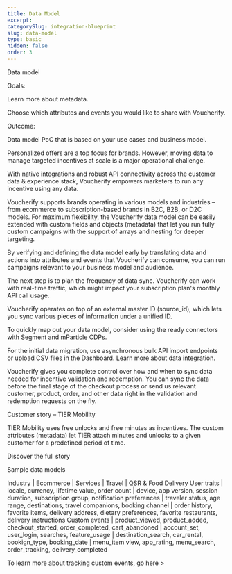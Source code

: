 ```yaml
---
title: Data Model
excerpt:
categorySlug: integration-blueprint
slug: data-model
type: basic
hidden: false
order: 3
---
```


Data model


Goals:  


Learn more about metadata. 


Choose which attributes and events you would like to share with Voucherify.


Outcome:

Data model PoC that is based on your use cases and business model.


Personalized offers are a top focus for brands. However, moving data to manage targeted incentives at scale is a major operational challenge.

With native integrations and robust API connectivity across the customer data & experience stack, Voucherify empowers marketers to run any incentive using any data. 

Voucherify supports brands operating in various models and industries – from ecommerce to subscription-based brands in B2C, B2B, or D2C models. For maximum flexibility, the Voucherify data model can be easily extended with custom fields and objects (metadata) that let you run fully custom campaigns with the support of arrays and nesting for deeper targeting. 

By verifying and defining the data model early by translating data and actions into attributes and events that Voucherify can consume, you can run campaigns relevant to your business model and audience.

The next step is to plan the frequency of data sync. Voucherify can work with real-time traffic, which might impact your subscription plan's monthly API call usage.


Voucherify operates on top of an external master ID (source_id),
which lets you sync various pieces of information under a unified ID. 

To quickly map out your data model, consider using the ready connectors with Segment and mParticle CDPs. 


For the initial data migration, use asynchronous bulk API import endpoints or upload CSV files in the Dashboard. Learn more about data integration.



Voucherify gives you complete control over how and when to sync
data needed for incentive validation and redemption. You can sync the data before the final stage of the checkout process or send us relevant customer, product, order, and other data right in the validation and redemption requests on the fly. 




Customer story – TIER Mobility

TIER Mobility uses free unlocks and free 
minutes as incentives. The custom attributes 
(metadata) let TIER attach minutes and unlocks 
to a given customer for a predefined period of time.



Discover the full story 



Sample data models


Industry | Ecommerce | Services | Travel | QSR & Food Delivery
User traits | locale, currency, lifetime value, order count | device, app version, session duration, subscription group, notification preferences | traveler status, age range, destinations, travel companions, booking channel | order history, favorite items, delivery address, dietary preferences, favorite restaurants, delivery instructions
Custom events | product_viewed, product_added, checkout_started, order_completed, cart_abandoned | account_set, user_login, searches, feature_usage | destination_search, car_rental, bookign_type, booking_date | menu_item view, app_rating, menu_search, order_tracking, delivery_completed

To learn more about tracking custom events, go here > 








